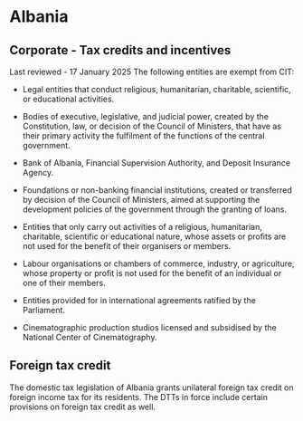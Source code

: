 # Albania
## Corporate - Tax credits and incentives
Last reviewed - 17 January 2025
The following entities are exempt from CIT:
  * Legal entities that conduct religious, humanitarian, charitable, scientific, or educational activities.


  * Bodies of executive, legislative, and judicial power, created by the Constitution, law, or decision of the Council of Ministers, that have as their primary activity the fulfilment of the functions of the central government.
  * Bank of Albania, Financial Supervision Authority, and Deposit Insurance Agency.
  * Foundations or non-banking financial institutions, created or transferred by decision of the Council of Ministers, aimed at supporting the development policies of the government through the granting of loans.


  * Entities that only carry out activities of a religious, humanitarian, charitable, scientific or educational nature, whose assets or profits are not used for the benefit of their organisers or members.


  * Labour organisations or chambers of commerce, industry, or agriculture, whose property or profit is not used for the benefit of an individual or one of their members.
  * Entities provided for in international agreements ratified by the Parliament.


  * Cinematographic production studios licensed and subsidised by the National Center of Cinematography.


## Foreign tax credit
The domestic tax legislation of Albania grants unilateral foreign tax credit on foreign income tax for its residents. The DTTs in force include certain provisions on foreign tax credit as well. 
